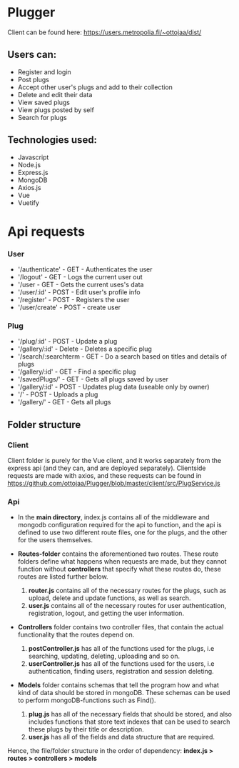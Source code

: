 # Plugger

Client can be found here: https://users.metropolia.fi/~ottojaa/dist/ 

## Users can:
* Register and login
* Post plugs
* Accept other user's plugs and add to their collection
* Delete and edit their data
* View saved plugs
* View plugs posted by self
* Search for plugs
## Technologies used:
* Javascript
* Node.js
* Express.js
* MongoDB
* Axios.js
* Vue
* Vuetify
# Api requests
### User 
* '/authenticate' - GET - Authenticates the user
* '/logout' - GET - Logs the current user out
* '/user - GET - Gets the current uses's data
* '/user/:id' - POST - Edit user's profile info
* '/register' - POST - Registers the user
* '/user/create' - POST - create user
### Plug
* '/plug/:id' - POST - Update a plug
* '/gallery/:id' - Delete - Deletes a specific plug
* '/search/:searchterm - GET - Do a search based on titles and details of plugs
* '/gallery/:id' - GET - Find a specific plug
* '/savedPlugs/' - GET - Gets all plugs saved by user
* '/gallery/:id' - POST - Updates plug data (useable only by owner)
* '/' - POST - Uploads a plug
* '/gallery/' - GET - Gets all plugs

## Folder structure

### Client
Client folder is purely for the Vue client, and it works separately from the express api (and they can, and are deployed separately).
Clientside requests are made with axios, and these requests can be found in https://github.com/ottojaa/Plugger/blob/master/client/src/PlugService.js

### Api

* In the **main directory**, index.js contains all of the middleware and mongodb configuration required for the api to function, and the api is defined to use two different route files, one for the plugs, and the other for the users themselves.

* **Routes-folder** contains the aforementioned two routes. These route folders define what happens when requests are made, but they cannot function without **controllers** that specify what these routes do, these routes are listed further below.
  
  1. **router.js** contains all of the necessary routes for the plugs, such as upload, delete and update functions, as well as search.
  2. **user.js** contains all of the necessary routes for user authentication, registration, logout, and getting the user information.

* **Controllers** folder contains two controller files, that contain the actual functionality that the routes depend on.

  1. **postController.js** has all of the functions used for the plugs, i.e searching, updating, deleting, uploading and so on.
  2. **userController.js** has all of the functions used for the users, i.e authentication, finding users, registration and session deleting.

* **Models** folder contains schemas that tell the program how and what kind of data should be stored in mongoDB. These schemas can be used to perform mongoDB-functions such as Find(). 

  1. **plug.js** has all of the necessary fields that should be stored, and also includes functions that store text indexes that can be used to search these plugs by their title or description.
  2. **user.js** has all of the fields and data structure that are required.
  
Hence, the file/folder structure in the order of dependency: **index.js > routes > controllers > models** 
